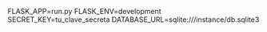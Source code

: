 FLASK_APP=run.py
FLASK_ENV=development
SECRET_KEY=tu_clave_secreta
DATABASE_URL=sqlite:///instance/db.sqlite3

